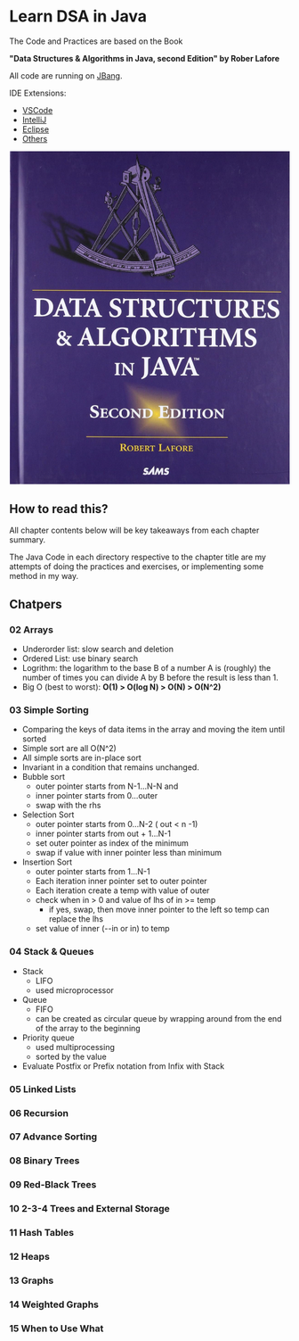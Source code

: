 # Learn DSA in Java

The Code and Practices are based on the Book

**"Data Structures & Algorithms in Java, second Edition" by Rober Lafore**

All code are running on [JBang](https://www.jbang.dev).

IDE Extensions:

- [VSCode](https://marketplace.visualstudio.com/items?itemName=jbangdev.jbang-vscode)
- [IntelliJ](https://plugins.jetbrains.com/plugin/18257-jbang)
- [Eclipse](https://marketplace.eclipse.org/content/jbang-eclipse-integration)
- [Others](https://www.jbang.dev/ide/)

![DSA in Java](book_cover.png)

## How to read this?

All chapter contents below will be key takeaways from each chapter summary.

The Java Code in each directory respective to the chapter title are my attempts of doing the practices and exercises, or implementing some method in my way.

## Chatpers

### 02 Arrays

- Underorder list: slow search and deletion
- Ordered List: use binary search
- Logrithm: the logarithm to the base B of a number A is (roughly) the number of times you can divide A by B before the result is less than 1.
- Big O (best to worst): **O(1) > O(log N) > O(N) > O(N^2)** 

### 03 Simple Sorting

- Comparing the keys of data items in the array and moving the item until sorted
- Simple sort are all O(N^2)
- All simple sorts are in-place sort
- Invariant in a condition that remains unchanged.
- Bubble sort 
  - outer pointer starts from N-1...N-N and 
  - inner pointer starts from 0...outer
  - swap with the rhs
- Selection Sort
  - outer pointer starts from 0...N-2 ( out < n -1)
  - inner pointer starts from out + 1...N-1
  - set outer pointer as index of the minimum
  - swap if value with inner pointer less than minimum
- Insertion Sort
  - outer pointer starts from 1...N-1
  - Each iteration inner pointer set to outer pointer 
  - Each iteration create a temp with value of outer
  - check when in > 0 and value of lhs of in >= temp
    - if yes, swap, then move inner pointer to the left so temp can replace the lhs
  - set value of inner (--in or in) to temp
### 04 Stack & Queues
- Stack
  - LIFO
  - used microprocessor
- Queue
  - FIFO
  - can be created as circular queue by wrapping around from the end of the array to the beginning
- Priority queue 
  - used multiprocessing
  - sorted by the value
- Evaluate Postfix or Prefix notation from Infix with Stack 



### 05 Linked Lists

### 06 Recursion

### 07 Advance Sorting

### 08 Binary Trees

### 09 Red-Black Trees

### 10 2-3-4 Trees and External Storage

### 11 Hash Tables

### 12 Heaps

### 13 Graphs

### 14 Weighted Graphs

### 15 When to Use What
